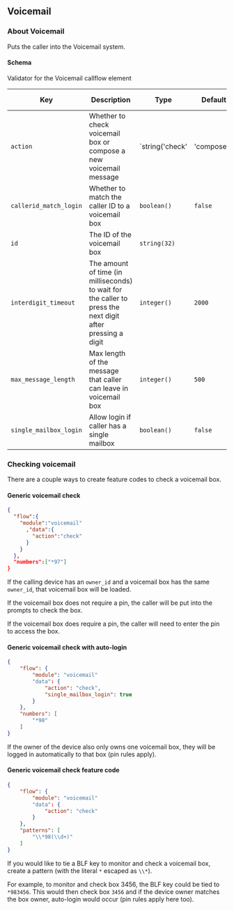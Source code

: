 ## Voicemail

### About Voicemail

Puts the caller into the Voicemail system.

#### Schema

Validator for the Voicemail callflow element



Key | Description | Type | Default | Required | Support Level
--- | ----------- | ---- | ------- | -------- | -------------
`action` | Whether to check voicemail box or compose a new voicemail message | `string('check' | 'compose')` | `compose` | `false` |
`callerid_match_login` | Whether to match the caller ID to a voicemail box | `boolean()` | `false` | `false` |
`id` | The ID of the voicemail box | `string(32)` |   | `false` |
`interdigit_timeout` | The amount of time (in milliseconds) to wait for the caller to press the next digit after pressing a digit | `integer()` | `2000` | `false` |
`max_message_length` | Max length of the message that caller can leave in voicemail box | `integer()` | `500` | `false` |
`single_mailbox_login` | Allow login if caller has a single mailbox | `boolean()` | `false` | `false` |



### Checking voicemail

There are a couple ways to create feature codes to check a voicemail box.

#### Generic voicemail check

```json
{
  "flow":{
    "module":"voicemail"
      ,"data":{
        "action":"check"
      }
    }
  },
  "numbers":["*97"]
}
```

If the calling device has an `owner_id` and a voicemail box has the same `owner_id`, that voicemail box will be loaded.

If the voicemail box does not require a pin, the caller will be put into the prompts to check the box.

If the voicemail box does require a pin, the caller will need to enter the pin to access the box.

#### Generic voicemail check with auto-login

```json
{
    "flow": {
        "module": "voicemail"
        "data": {
            "action": "check",
            "single_mailbox_login": true
        }
    },
    "numbers": [
        "*98"
    ]
}
```

If the owner of the device also only owns one voicemail box, they will be logged in automatically to that box (pin rules apply).

#### Generic voicemail check feature code

```json
{
    "flow": {
        "module": "voicemail"
        "data": {
            "action": "check"
        }
    },
    "patterns": [
        "\\*98(\\d+)"
    ]
}
```

If you would like to tie a BLF key to monitor and check a voicemail box, create a pattern (with the literal `*` escaped as `\\*`).

For example, to monitor and check box 3456, the BLF key could be tied to `*983456`. This would then check box `3456` and if the device owner matches the box owner, auto-login would occur (pin rules apply here too).
